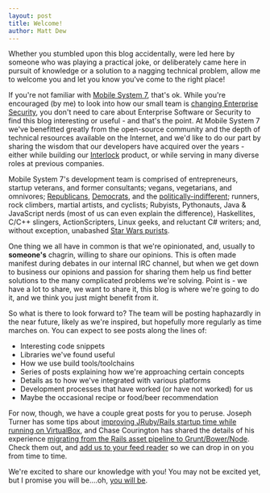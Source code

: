```yaml
---
layout: post
title: Welcome!
author: Matt Dew
---
```


Whether you stumbled upon this blog accidentally, were led here by someone 
who was playing a practical joke, or deliberately came here
in pursuit of knowledge or a solution to a nagging technical problem,
allow me to welcome you and let you know you've come to the right place!

If you're not familiar with [Mobile System 7](http://www.mobilesystem7.com), that's ok.  While 
you're encouraged (by me) to look into how our small team is 
[changing Enterprise Security](http://www.mobilesystem7.com/interlock/), you don't need
to care about Enterprise Software or Security to find this blog interesting or useful - 
and that's the point.  At Mobile System 7 we've benefitted greatly from the open-source 
community and the depth of technical resources available on the Internet, and we'd like to
do our part by sharing the wisdom that our developers have acquired over 
the years - either while building our [Interlock](http://www.mobilesystem7.com/interlock/) 
product, or while serving in many diverse roles at previous companies.

Mobile System 7's development team is comprised of entrepreneurs, startup veterans, and 
former consultants; vegans, vegetarians, and omnivores; [Republicans](https://gop.com/), 
[Democrats](http://www.democrats.org/), and the [politically-indifferent](http://www.justinbiebermusic.com/); 
runners, rock climbers, martial artists, and cyclists; Rubyists, 
Pythonauts, Java & JavaScript nerds (most of us can even explain the difference), 
Haskellites, C/C++ slingers, ActionScripters, Linux geeks, and reluctant C# writers; 
and, without exception, unabashed [Star Wars purists](http://youtu.be/np6vAuS0KNs).  

One thing we all have in common is that we're opinionated, and, usually to 
**someone's** chagrin, willing to share our opinions.  This is often made 
manifest during debates in our internal IRC channel, but when we get down to business
our opinions and passion for sharing them help us find better solutions to 
the many complicated problems we're solving.  Point is - we have a lot to share, we 
want to share it, this blog is where we're going to do it, and we think you just might
benefit from it.  

So what is there to look forward to?  The team will be posting haphazardly in the near future, 
likely as we're inspired, but hopefully more regularly as time marches on.  You 
can expect to see posts along the lines of:

  * Interesting code snippets
  * Libraries we've found useful
  * How we use build tools/toolchains
  * Series of posts explaining how we're approaching certain concepts
  * Details as to how we've integrated with various platforms
  * Development processes that have worked (or have not worked) for us
  * Maybe the occasional recipe or food/beer recommendation

For now, though, we have a couple great posts for you to peruse.  Joseph Turner has some tips about
[improving JRuby/Rails startup time while running on VirtualBox](/blog/post/speeding-up-rails-on-virtualbox/), 
and Chase Courington has shared the details of his experience [migrating from the Rails asset pipeline to
Grunt/Bower/Node](/blog/post/speeding-up-rails-on-virtualbox/).  Check them out, and 
[add us to your feed reader](/feed.xml) so we can drop in on you from time to time.

We're excited to share our knowledge with you!  You may not be excited yet, but I promise you will be....oh, 
[you will be](https://www.youtube.com/watch?v=NPOb3DlB7WA).  











